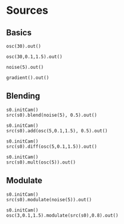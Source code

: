 Sources
========

Basics
--------

```hydra
osc(30).out()
```

```hydra
osc(30,0.1,1.5).out()
```

```hydra
noise(5).out()
```

```hydra
gradient().out()
```

Blending
--------

```hydra
s0.initCam()
src(s0).blend(noise(5), 0.5).out()
```

```hydra
s0.initCam()
src(s0).add(osc(5,0.1,1.5), 0.5).out()
```

```hydra
s0.initCam()
src(s0).diff(osc(5,0.1,1.5)).out()
```

```hydra
s0.initCam()
src(s0).mult(osc(5)).out()
```


Modulate
--------

```hydra
s0.initCam()
src(s0).modulate(noise(5)).out()
```

```hydra
s0.initCam()
osc(3,0.1,1.5).modulate(src(s0),0.8).out()
```
